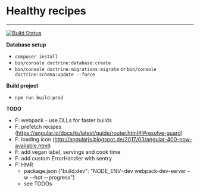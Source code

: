 # Healthy recipes
---
[![Build Status](https://travis-ci.com/PaulKujawa/vpit.svg?token=uX8iz9gHcJk5sGqwqgvR&branch=master)](https://travis-ci.com/PaulKujawa/vpit)

**Database setup**
* `composer install`
* `bin/console doctrine:database:create`
* `bin/console doctrine:migrations:migrate` or `bin/console doctrine:schema:update --force`

**Build project**
* `npm run build:prod`

**TODO**
* F: webpack - use DLLs for faster builds
* F: prefetch recipes (https://angular.io/docs/ts/latest/guide/router.html#!#resolve-guard)
* F: loading icon (http://angularjs.blogspot.de/2017/03/angular-400-now-available.html)
* F: add vegan label, servings and cook time
* F: add custom ErrorHandler with sentry
* F: HMR
  * package.json ("build:dev": "NODE_ENV=dev webpack-dev-server -w --hot --progress")
  * see TODOs
